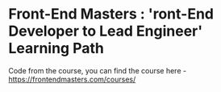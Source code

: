 # Front-End Masters : 'ront-End Developer to Lead Engineer' Learning Path

Code from the course, you can find the course here - https://frontendmasters.com/courses/